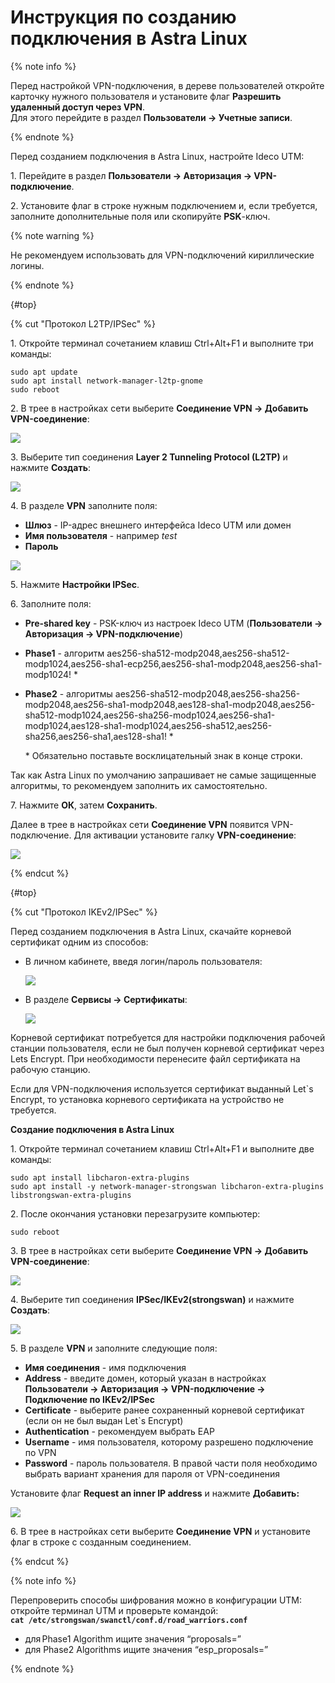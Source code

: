 # Инструкция по созданию подключения в Astra Linux

{% note info %}

Перед настройкой VPN-подключения, в дереве пользователей откройте карточку нужного пользователя и установите флаг **Разрешить удаленный доступ через VPN**. \
Для этого перейдите в раздел **Пользователи -&gt; Учетные записи**.

{% endnote %}

Перед созданием подключения в Astra Linux, настройте Ideco UTM:

1\. Перейдите в раздел **Пользователи -&gt; Авторизация -&gt; VPN-подключение**.

2\. Установите флаг в строке нужным подключением и, если требуется, заполните дополнительные поля или скопируйте **PSK**-ключ.

{% note warning %}

Не рекомендуем использовать для VPN-подключений кириллические логины.

{% endnote %}

{#top}

{% cut "Протокол L2TP/IPSec" %}

1\. Откройте терминал сочетанием клавиш Ctrl+Alt+F1 и выполните три команды:

    sudo apt update
    sudo apt install network-manager-l2tp-gnome
    sudo reboot

2\. В трее в настройках сети выберите **Соединение VPN -> Добавить VPN-соединение**:

![](../../../../_images/tray.png)

3\. Выберите тип соединения **Layer 2 Tunneling Protocol (L2TP)** и нажмите **Создать**:

![](../../../../_images/tray2.png)

4\. В разделе **VPN** заполните поля:

* **Шлюз** - IP-адрес внешнего интерфейса Ideco UTM или домен
* **Имя пользователя** - например *test*
* **Пароль** 
  
![](../../../../_images/tray3.png)

5\. Нажмите **Настройки IPSec**.

6\. Заполните поля:

* **Pre-shared key** -  PSK-ключ из настроек Ideco UTM (**Пользователи -&gt; Авторизация -&gt; VPN-подключение**)
* **Phase1** - алгоритм aes256-sha512-modp2048,aes256-sha512-modp1024,aes256-sha1-ecp256,aes256-sha1-modp2048,aes256-sha1-modp1024! \*
* **Phase2** - алгоритмы aes256-sha512-modp2048,aes256-sha256-modp2048,aes256-sha1-modp2048,aes128-sha1-modp2048,aes256-sha512-modp1024,aes256-sha256-modp1024,aes256-sha1-modp1024,aes128-sha1-modp1024,aes256-sha512,aes256-sha256,aes256-sha1,aes128-sha1! \* 
  
    \* Обязательно поставьте восклицательный знак в конце строки.

Так как Astra Linux по умолчанию запрашивает не самые защищенные алгоритмы, то рекомендуем заполнить их самостоятельно.

7\. Нажмите **OК**, затем **Сохранить**.

Далее в трее в настройках сети **Соединение VPN** появится VPN-подключение. Для активации установите галку **VPN-соединение**:

![](../../../../_images/tray6.png)

{% endcut %}

{#top}

{% cut "Протокол IKEv2/IPSec" %}

Перед созданием подключения в Astra Linux, скачайте корневой сертификат одним из способов:

* В личном кабинете, введя логин/пароль пользователя:
  
    ![](../../../../_images/ubuntu16.png)

* В разделе **Сервисы -&gt; Сертификаты**:
    
    ![](../../../../_images/certificates.png)

Корневой сертификат потребуется для настройки подключения рабочей станции пользователя, если не был получен корневой сертификат через Lets Encrypt. При необходимости перенесите файл сертификата на рабочую станцию.

Если для VPN-подключения используется сертификат выданный Let`s Encrypt, то установка корневого сертификата на устройство не требуется.

**Создание подключения в Astra Linux**

1\. Откройте терминал сочетанием клавиш Ctrl+Alt+F1 и выполните две команды:
    
    sudo apt install libcharon-extra-plugins
    sudo apt install -y network-manager-strongswan libcharon-extra-plugins libstrongswan-extra-plugins

2\. После окончания установки перезагрузите компьютер:

    sudo reboot

3\. В трее в настройках сети выберите **Соединение VPN -> Добавить VPN-соединение**:

![](../../../../_images/tray.png)

4\. Выберите тип соединения **IPSec/IKEv2(strongswan)** и нажмите **Создать**:

![](../../../../_images/tray7.png)

5\. В разделе **VPN** и заполните следующие поля:

* **Имя соединения** - имя подключения
* **Address** - введите домен, который указан в настройках **Пользователи -&gt; Авторизация -&gt; VPN-подключение -&gt; Подключение по IKEv2/IPSec**
* **Certificate** - выберите ранее сохраненный корневой сертификат (если он не был выдан Let`s Encrypt)
* **Authentication** - рекомендуем выбрать EAP
* **Username** - имя пользователя, которому разрешено подключение по VPN
* **Password** - пароль пользователя. В правой части поля необходимо выбрать вариант хранения для пароля от VPN-соединения

Установите флаг **Request an inner IP address** и нажмите **Добавить:**

![](../../../../_images/tray8.png)

6\. В трее в настройках сети выберите **Соединение VPN** и установите флаг в строке с созданным соединением.

{% endcut %}

{% note info %}

Перепроверить способы шифрования можно в конфигурации UTM: \
откройте терминал UTM и проверьте командой:  
**`cat /etc/strongswan/swanctl/conf.d/road_warriors.conf`**
* для Phase1 Algorithm ищите значения “proposals=”
* для Phase2 Algorithms ищите значения “esp_proposals=”

{% endnote %}

